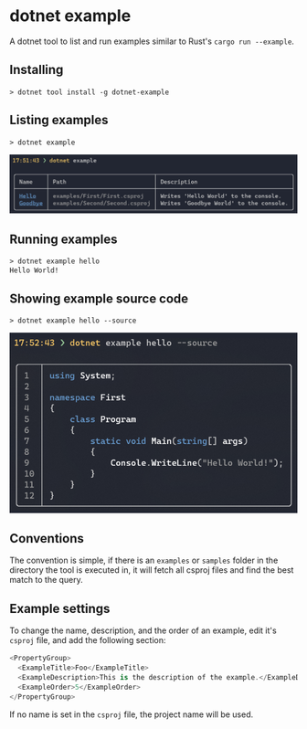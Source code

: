 # dotnet example

A dotnet tool to list and run examples similar to Rust's `cargo run --example`.

## Installing

```
> dotnet tool install -g dotnet-example
```

## Listing examples

```
> dotnet example
```

![Source](docs/list.png)

## Running examples

```
> dotnet example hello
Hello World!
```

## Showing example source code

```
> dotnet example hello --source
```

![Source](docs/source.png)

## Conventions

The convention is simple, if there is an `examples` or `samples` folder 
in the directory the tool is executed in, it will fetch all csproj files 
and find the best match to the query.

## Example settings

To change the name, description, and the order of an example, edit it's `csproj` file, and add the following section:

```csharp
<PropertyGroup>
  <ExampleTitle>Foo</ExampleTitle>
  <ExampleDescription>This is the description of the example.</ExampleDescription>
  <ExampleOrder>5</ExampleOrder>
</PropertyGroup>
```

If no name is set in the `csproj` file, the project name will be used.